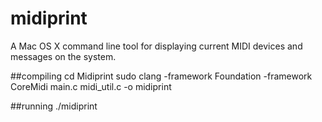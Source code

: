 # midiprint
A Mac OS X command line tool for displaying current MIDI devices and messages on the system.

##compiling
cd Midiprint
sudo clang -framework Foundation -framework CoreMidi main.c midi_util.c -o midiprint

##running
./midiprint


